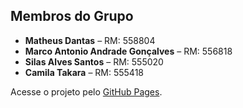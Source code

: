 ## Membros do Grupo

- **Matheus Dantas** – RM: 558804
- **Marco Antonio Andrade Gonçalves** – RM: 556818
- **Silas Alves Santos** – RM: 555020
- **Camila Takara** – RM: 555418

Acesse o projeto pelo [GitHub Pages](https://mm-dantas.github.io/Sprint3-Web-Dev/).
